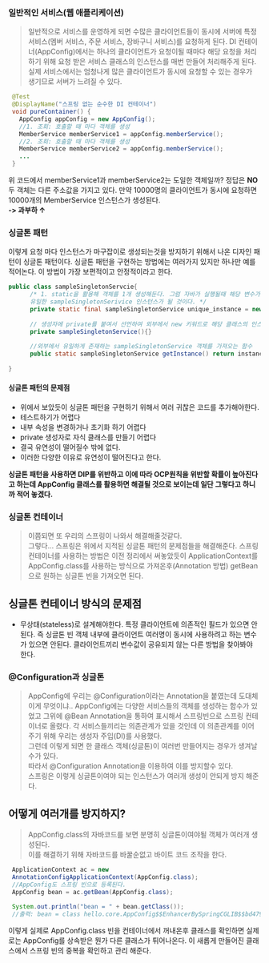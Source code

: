 ### 일반적인 서비스(웹 애플리케이션)
      
> 일반적으로 서비스를 운영하게 되면 수많은 클라이언트들이 동시에 서버에 특정 서비스(멤버 서비스, 주문 서비스, 장바구니 서비스)를 요청하게 된다. 
DI 컨테이너(AppConfig)에서는 하나의 클라이언트가 요청이될 때마다 해당 요청을 처리하기 위해 요청 받은 서비스 클래스의 인스턴스를 매번
만들어 처리해주게 된다.
실제 서비스에서는 엄청나게 많은 클라이언트가 동시에 요청할 수 있는 경우가 생기므로 서버가 느려질 수 있다.  

```java
 @Test
 @DisplayName("스프링 없는 순수한 DI 컨테이너")
 void pureContainer() {
   AppConfig appConfig = new AppConfig();
   //1. 조회: 호출할 때 마다 객체를 생성
   MemberService memberService1 = appConfig.memberService();
   //2. 조회: 호출할 때 마다 객체를 생성
   MemberService memberService2 = appConfig.memberService();
   ...
 }
```
위 코드에서 memberService1과 memberService2는 도일한 객체일까?
정답은 **NO**  
두 객체는 다른 주소값을 가지고 있다. 만약 10000명의 클라이언트가 동시에 요청하면 10000개의 MemberService 인스턴스가 생성된다.  
**-> 과부하 ↑**

### 싱글톤 패턴

이렇게 요청 마다 인스턴스가 마구잡이로 생성되는것을 방지하기 위해서 나온 디자인 패턴이 싱글톤 패턴이다.
싱글톤 패턴을 구현하는 방법에는 여러가지 있지만 하나만 예를 적어논다. 이 방법이 가장 보편적이고 안정적이라고 한다.
```java
public class sampleSingletonServcie{
      /* 1. static을 활용해 객체를 1개 생성해둔다. 그럼 자바가 실행될때 해당 변수가 초기화 될텐데 이때 대입된 인스턴스가
      유일한 sampleSingletonSerivice 인스턴스가 될 것이다. */
      private static final sampleSingletonService unique_instance = new sampleSingletonService();
      
      // 생성자에 private를 붙여서 선언하여 외부에서 new 키워드로 해당 클래스의 인스턴스를 만들수 없게 만든다.
      private sampleSingletonService(){}
      
      //외부에서 유일하게 존재하는 sampleSingletonService 객체를 가져오는 함수
      public static sampleSingletonService getInstance() return instance;
    
}
```

#### 싱글톤 패턴의 문제점
- 위에서 보았듯이 싱글톤 패턴을 구현하기 위해서 여러 귀찮은 코드를 추가해야한다.
- 테스트하기가 어렵다
- 내부 속성을 변경하거나 초기화 하기 어렵다
- private 생성자로 자식 클래스를 만들기 어렵다
- 결국 유연성이 떨어질수 밖에 없다.
- 이러한 다양한 이유로 유연성이 떨어진다고 한다.  

**싱글톤 패턴을 사용하면 DIP를 위반하고 이에 따라 OCP원칙을 위반할 확률이 높아진다고 하는데 AppConfig 클래스를 활용하면
해결될 것으로 보이는데 일단 그렇다고 하니까 적어 놓겠다.**


### 싱글톤 컨테이너
> 이쯤되면 또 우리의 스프링이 나와서 해결해줄것같다.  
그렇다... 스프링은 위에서 지적된 싱글톤 패턴의 문제점들을 해결해준다.
스프링 컨테이너를 사용하는 방법은 이전 정리에서 써놓았듯이 ApplicationContext를 AppConfig.class를 사용하는 방식으로
가져온후(Annotation 방법) getBean으로 원하는 싱글톤 빈을 가져오면 된다.

## 싱글톤 컨테이너 방식의 문제점
- 무상태(stateless)로 설계해야한다.
특정 클라이언트에 의존적인 필드가 있으면 안된다.
즉 싱글톤 빈 객체 내부에 클라이언트 여러명이 동시에 사용하려고 하는 변수가 있으면 안된다.
클라이언트끼리 변수값이 공유되지 않는 다른 방법을 찾아봐야 한다. 


### @Configuration과 싱글톤
> AppConfig에 우리는 @Configuration이라는 Annotation을 붙였는데 도대체 이게 무엇이냐..
AppConfig에는 다양한 서비스들의 객체를 생성하는 함수가 있었고 그위에 @Bean Annotation을 통하여 표시해서 스프링빈으로 
스프링 컨테이너로 올렸다.
각 서비스들끼리는 의존관계가 있을 것인데 이 의존관계를 이어주기 위해 우리는 생성자 주입(DI)를 사용했다.  
그런데 이렇게 되면 한 클래스 객체(싱글톤)이 여러번 만들어지는 경우가 생겨날수가 있다.  
따라서 @Configuration Annotation을 이용하여 이를 방지할수 있다.  
스프링은 이렇게 싱글톤이여야 되는 인스턴스가 여러개 생성이 안되게 방지 해준다.  

## 어떻게 여러개를 방지하지?
> AppConfig.class의 자바코드를 보면 분명히 싱글톤이여야될 객체가 여러개 생성된다.  
이를 해결하기 위해 자바코드를 바꿀순없고 바이트 코드 조작을 한다.  
```java
 ApplicationContext ac = new
 AnnotationConfigApplicationContext(AppConfig.class);
 //AppConfig도 스프링 빈으로 등록된다.
 AppConfig bean = ac.getBean(AppConfig.class);

 System.out.println("bean = " + bean.getClass());
 //출력: bean = class hello.core.AppConfig$$EnhancerBySpringCGLIB$$bd479d70
``` 
이렇게 실제로 AppConfig.class 빈을  컨테이너에서 꺼내온후 클래스를 확인하면 실제로는 AppConfig를 상속받은 뭔가 다른 클래스가 튀어나온다.  이 새롭게 만들어진 클래스에서 스프링 빈의 중복을 확인하고 관리 해준다.

